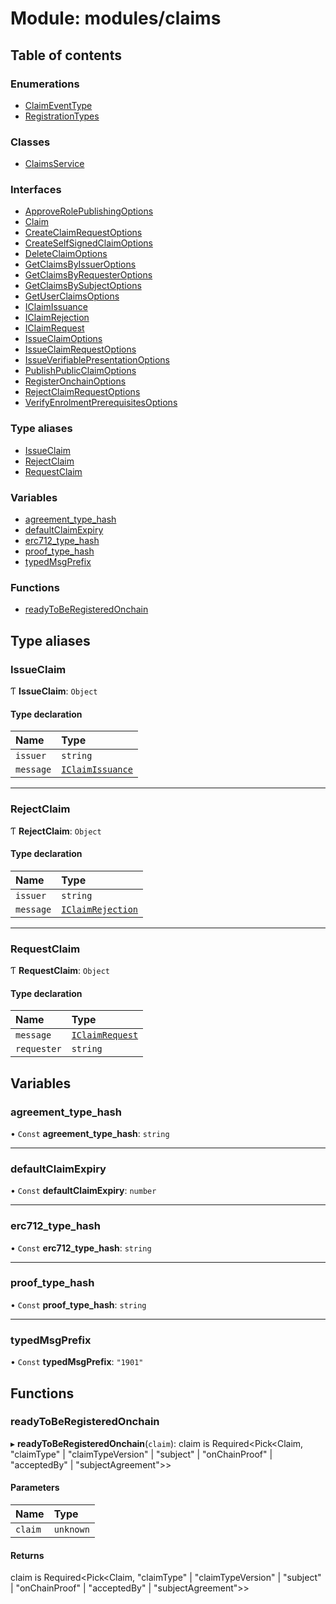 # Module: modules/claims

## Table of contents

### Enumerations

- [ClaimEventType](../enums/modules_claims.ClaimEventType.md)
- [RegistrationTypes](../enums/modules_claims.RegistrationTypes.md)

### Classes

- [ClaimsService](../classes/modules_claims.ClaimsService.md)

### Interfaces

- [ApproveRolePublishingOptions](../interfaces/modules_claims.ApproveRolePublishingOptions.md)
- [Claim](../interfaces/modules_claims.Claim.md)
- [CreateClaimRequestOptions](../interfaces/modules_claims.CreateClaimRequestOptions.md)
- [CreateSelfSignedClaimOptions](../interfaces/modules_claims.CreateSelfSignedClaimOptions.md)
- [DeleteClaimOptions](../interfaces/modules_claims.DeleteClaimOptions.md)
- [GetClaimsByIssuerOptions](../interfaces/modules_claims.GetClaimsByIssuerOptions.md)
- [GetClaimsByRequesterOptions](../interfaces/modules_claims.GetClaimsByRequesterOptions.md)
- [GetClaimsBySubjectOptions](../interfaces/modules_claims.GetClaimsBySubjectOptions.md)
- [GetUserClaimsOptions](../interfaces/modules_claims.GetUserClaimsOptions.md)
- [IClaimIssuance](../interfaces/modules_claims.IClaimIssuance.md)
- [IClaimRejection](../interfaces/modules_claims.IClaimRejection.md)
- [IClaimRequest](../interfaces/modules_claims.IClaimRequest.md)
- [IssueClaimOptions](../interfaces/modules_claims.IssueClaimOptions.md)
- [IssueClaimRequestOptions](../interfaces/modules_claims.IssueClaimRequestOptions.md)
- [IssueVerifiablePresentationOptions](../interfaces/modules_claims.IssueVerifiablePresentationOptions.md)
- [PublishPublicClaimOptions](../interfaces/modules_claims.PublishPublicClaimOptions.md)
- [RegisterOnchainOptions](../interfaces/modules_claims.RegisterOnchainOptions.md)
- [RejectClaimRequestOptions](../interfaces/modules_claims.RejectClaimRequestOptions.md)
- [VerifyEnrolmentPrerequisitesOptions](../interfaces/modules_claims.VerifyEnrolmentPrerequisitesOptions.md)

### Type aliases

- [IssueClaim](modules_claims.md#issueclaim)
- [RejectClaim](modules_claims.md#rejectclaim)
- [RequestClaim](modules_claims.md#requestclaim)

### Variables

- [agreement\_type\_hash](modules_claims.md#agreement_type_hash)
- [defaultClaimExpiry](modules_claims.md#defaultclaimexpiry)
- [erc712\_type\_hash](modules_claims.md#erc712_type_hash)
- [proof\_type\_hash](modules_claims.md#proof_type_hash)
- [typedMsgPrefix](modules_claims.md#typedmsgprefix)

### Functions

- [readyToBeRegisteredOnchain](modules_claims.md#readytoberegisteredonchain)

## Type aliases

### IssueClaim

Ƭ **IssueClaim**: `Object`

#### Type declaration

| Name | Type |
| :------ | :------ |
| `issuer` | `string` |
| `message` | [`IClaimIssuance`](../interfaces/modules_claims.IClaimIssuance.md) |

___

### RejectClaim

Ƭ **RejectClaim**: `Object`

#### Type declaration

| Name | Type |
| :------ | :------ |
| `issuer` | `string` |
| `message` | [`IClaimRejection`](../interfaces/modules_claims.IClaimRejection.md) |

___

### RequestClaim

Ƭ **RequestClaim**: `Object`

#### Type declaration

| Name | Type |
| :------ | :------ |
| `message` | [`IClaimRequest`](../interfaces/modules_claims.IClaimRequest.md) |
| `requester` | `string` |

## Variables

### agreement\_type\_hash

• `Const` **agreement\_type\_hash**: `string`

___

### defaultClaimExpiry

• `Const` **defaultClaimExpiry**: `number`

___

### erc712\_type\_hash

• `Const` **erc712\_type\_hash**: `string`

___

### proof\_type\_hash

• `Const` **proof\_type\_hash**: `string`

___

### typedMsgPrefix

• `Const` **typedMsgPrefix**: ``"1901"``

## Functions

### readyToBeRegisteredOnchain

▸ **readyToBeRegisteredOnchain**(`claim`): claim is Required<Pick<Claim, "claimType" \| "claimTypeVersion" \| "subject" \| "onChainProof" \| "acceptedBy" \| "subjectAgreement"\>\>

#### Parameters

| Name | Type |
| :------ | :------ |
| `claim` | `unknown` |

#### Returns

claim is Required<Pick<Claim, "claimType" \| "claimTypeVersion" \| "subject" \| "onChainProof" \| "acceptedBy" \| "subjectAgreement"\>\>
